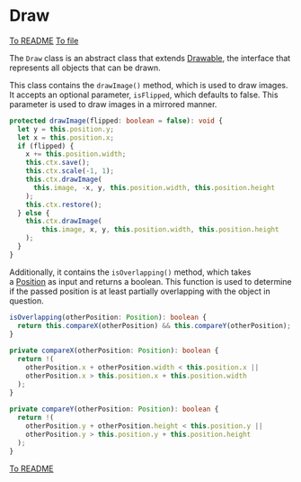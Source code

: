 # Draw

[To README](./../../../../README.md) 
[To file](./../../../../02_APP/PostRennen/src/app/component/post-rennen-game/models/draw.ts)

The `Draw` class is an abstract class that extends [Drawable](./../interfaces/drawable.md), the interface that represents all objects that can be drawn.

This class contains the `drawImage()` method, which is used to draw images. It accepts an optional parameter, `isFlipped`, which defaults to false. This parameter is used to draw images in a mirrored manner.

```Typescript
protected drawImage(flipped: boolean = false): void {  
  let y = this.position.y;  
  let x = this.position.x;  
  if (flipped) {  
    x += this.position.width;  
    this.ctx.save();  
    this.ctx.scale(-1, 1);  
    this.ctx.drawImage(  
      this.image, -x, y, this.position.width, this.position.height  
    );  
    this.ctx.restore();  
  } else {  
    this.ctx.drawImage(
	    this.image, x, y, this.position.width, this.position.height
    );  
  }  
}
```

Additionally, it contains the `isOverlapping()` method, which takes a [Position](./../utils/position.md) as input and returns a boolean. This function is used to determine if the passed position is at least partially overlapping with the object in question.

```Typescript
isOverlapping(otherPosition: Position): boolean {  
  return this.compareX(otherPosition) && this.compareY(otherPosition);  
}  
  
private compareX(otherPosition: Position): boolean {  
  return !(  
    otherPosition.x + otherPosition.width < this.position.x ||  
    otherPosition.x > this.position.x + this.position.width  
  );  
}  
  
private compareY(otherPosition: Position): boolean {  
  return !(  
    otherPosition.y + otherPosition.height < this.position.y ||  
    otherPosition.y > this.position.y + this.position.height  
  );  
}
```

[To README](./../../../../README.md) 